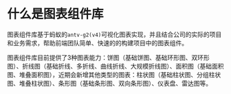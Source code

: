 

# 什么是图表组件库
图表组件库基于蚂蚁的`antv-g2(v4)`可视化图表实现，并且结合公司的实际的项目和业务需求，帮助前端团队简单、快速的的构建项目中的图表组件。

图表组件库目前提供了3种图表能力：饼图（基础饼图、基础环形图、双环形图）、折线图（基础折线、多折线、曲线折线、大规模折线图）、面积图（基础面积图、堆叠面积图），近期会新增其他类型的图表：柱状图（基础柱状图、分组柱状图、堆叠柱状图）、条形图（基础条形图、双向条形图）、仪表盘、雷达图等。


